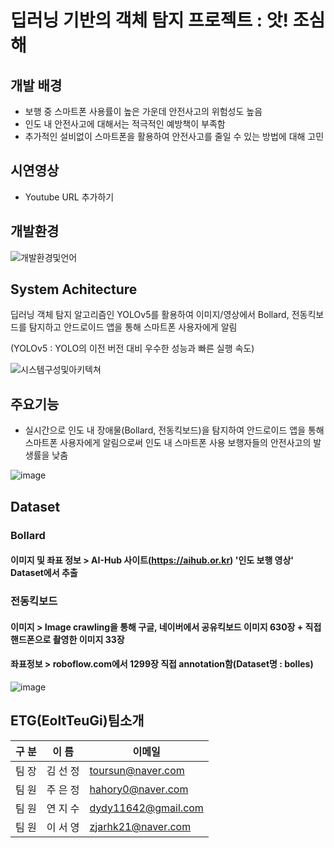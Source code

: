 # 딥러닝 기반의 객체 탐지 프로젝트 : 앗! 조심해

## **개발 배경**
- 보행 중 스마트폰 사용률이 높은 가운데 안전사고의 위험성도 높음
- 인도 내 안전사고에 대해서는 적극적인 예방책이 부족함
- 추가적인 설비없이 스마트폰을 활용하여 안전사고를 줄일 수 있는 방법에 대해 고민

## **시연영상**
- Youtube URL 추가하기

## **개발환경**
![개발환경및언어](https://user-images.githubusercontent.com/85267081/189961950-35e553bc-c90b-4c72-b856-a9a2aed1bbb5.jpg)


## **System Achitecture**
딥러닝 객체 탐지 알고리즘인 YOLOv5를 활용하여 이미지/영상에서 Bollard, 전동킥보드를 탐지하고 안드로이드 앱을 통해 스마트폰 사용자에게 알림

(YOLOv5 : YOLO의 이전 버전 대비 우수한 성능과 빠른 실행 속도)

![시스템구성및아키텍쳐](https://user-images.githubusercontent.com/85267081/188958851-d922d60f-6792-43de-9026-c0ab6b20f036.jpg)

## **주요기능**
- 실시간으로 인도 내 장애물(Bollard, 전동킥보드)을 탐지하여 안드로이드 앱을 통해 스마트폰 사용자에게 알림으로써 인도 내 스마트폰 사용 보행자들의 안전사고의 발생률을 낮춤

![image](https://user-images.githubusercontent.com/85267081/188801809-139a928d-fb92-4d35-b36c-900967f592d3.png)


## **Dataset**
### **Bollard**  
#### 이미지 및 좌표 정보 > AI-Hub 사이트(https://aihub.or.kr) '인도 보행 영상' Dataset에서 추출
### **전동킥보드** 
#### 이미지 > Image crawling을 통해 구글, 네이버에서 공유킥보드 이미지 630장 + 직접 핸드폰으로 촬영한 이미지 33장
#### 좌표정보 > roboflow.com에서 1299장 직접 annotation함(Dataset명 : bolles)
            
![image](https://user-images.githubusercontent.com/85267081/188961381-b5537d43-61c6-4208-80d9-924376e0d5e6.png)


## **ETG(EoltTeuGi)팀소개**
구 분 | 이 름 | 이메일
---|---|---
팀 장 | 김 선 정 | <toursun@naver.com>
팀 원 | 주 은 정 | <hahory0@naver.com>
팀 원 | 연 지 수 | <dydy11642@gmail.com>
팀 원 | 이 서 영 | <zjarhk21@naver.com>
